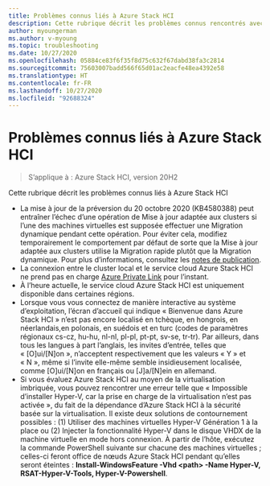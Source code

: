 ```yaml
---
title: Problèmes connus liés à Azure Stack HCI
description: Cette rubrique décrit les problèmes connus rencontrés avec Azure Stack HCI.
author: myoungerman
ms.author: v-myoung
ms.topic: troubleshooting
ms.date: 10/27/2020
ms.openlocfilehash: 05884ce83f6f35f8d75c632f67dabd38fa3c2814
ms.sourcegitcommit: 75603007badd566f65d01ac2eacfe48ea4392e58
ms.translationtype: HT
ms.contentlocale: fr-FR
ms.lasthandoff: 10/27/2020
ms.locfileid: "92688324"
---
```

# <a name="known-issues-for-azure-stack-hci"></a>Problèmes connus liés à Azure Stack HCI

>S’applique à : Azure Stack HCI, version 20H2

Cette rubrique décrit les problèmes connus liés à Azure Stack HCI

- La mise à jour de la préversion du 20 octobre 2020 (KB4580388) peut entraîner l’échec d’une opération de Mise à jour adaptée aux clusters si l’une des machines virtuelles est supposée effectuer une Migration dynamique pendant cette opération. Pour éviter cela, modifiez temporairement le comportement par défaut de sorte que la Mise à jour adaptée aux clusters utilise la Migration rapide plutôt que la Migration dynamique. Pour plus d’informations, consultez les [notes de publication](release-notes.md#october-20-2020-preview-update-kb4580388).
- La connexion entre le cluster local et le service cloud Azure Stack HCI ne prend pas en charge [Azure Private Link](https://azure.microsoft.com/services/private-link) pour l’instant.
- À l’heure actuelle, le service cloud Azure Stack HCI est uniquement disponible dans certaines régions.
- Lorsque vous vous connectez de manière interactive au système d’exploitation, l’écran d’accueil qui indique « Bienvenue dans Azure Stack HCI » n’est pas encore localisé en tchèque, en hongrois, en néerlandais,en polonais, en suédois et en turc (codes de paramètres régionaux cs-cz, hu-hu, nl-nl, pl-pl, pt-pt, sv-se, tr-tr). Par ailleurs, dans tous les langues à part l’anglais, les invites d’entrée, telles que « [O]ui/[N]on », n’acceptent respectivement que les valeurs « Y » et « N », même si l’invite elle-même semble insidieusement localisée, comme [O]ui/[N]on en français ou [J]a/[N]ein en allemand.
- Si vous évaluez Azure Stack HCI au moyen de la virtualisation imbriquée, vous pouvez rencontrer une erreur telle que « Impossible d’installer Hyper-V, car la prise en charge de la virtualisation n’est pas activée », du fait de la dépendance d’Azure Stack HCI à la sécurité basée sur la virtualisation. Il existe deux solutions de contournement possibles : (1) Utiliser des machines virtuelles Hyper-V Génération 1 à la place ou (2) Injecter la fonctionnalité Hyper-V dans le disque VHDX de la machine virtuelle en mode hors connexion. À partir de l’hôte, exécutez la commande PowerShell suivante sur chacune des machines virtuelles ; celles-ci feront office de nœuds Azure Stack HCI pendant qu’elles seront éteintes : **Install-WindowsFeature -Vhd \<path> -Name Hyper-V, RSAT-Hyper-V-Tools, Hyper-V-Powershell**.
